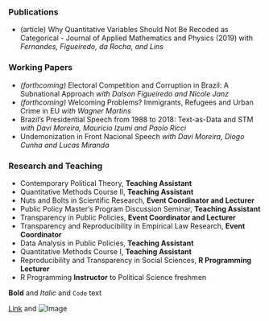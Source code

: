 
### Publications
-	(article) Why Quantitative Variables Should Not Be Recoded as Categorical - Journal of Applied Mathematics and Physics (2019)
with _Fernandes, Figueiredo, da Rocha, and Lins_

### Working Papers
-	_(forthcoming)_ Electoral Competition and Corruption in Brazil: A Subnational Approach
_with Dalson Figueiredo and Nicole Janz_
- _(forthcoming)_ Welcoming Problems? Immigrants, Refugees and Urban Crime in EU
_with Wagner Martins_
-	Brazil’s Presidential Speech from 1988 to 2018: Text-as-Data and STM
_with Davi Moreira, Mauricio Izumi and Paolo Ricci_
-	Undemonization in Front Nacional Speech
_with Davi Moreira, Diogo Cunha and Lucas Miranda_

### Research and Teaching
-	Contemporary Political Theory, **Teaching Assistant**
-	Quantitative Methods Course II, **Teaching Assistant**
-	Nuts and Bolts in Scientific Research, **Event Coordinator and Lecturer**
-	Public Policy Master’s Program Discussion Seminar, **Teaching Assistant**
-	Transparency in Public Policies, **Event Coordinator and Lecturer**
-	Transparency and Reproducibility in Empirical Law Research, **Event Coordinator**
-	Data Analysis in Public Policies, **Teaching Assistant**
-	Quantitative Methods Course I, **Teaching Assistant**
-	Reproducibility and Transparency in Social Sciences, **R Programming Lecturer**
-	R Programming **Instructor** to Political Science freshmen


**Bold** and _Italic_ and `Code` text

[Link](url) and ![Image](src)
```
